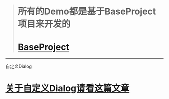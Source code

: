 > # 所有的Demo都是基于BaseProject项目来开发的
> # [BaseProject](https://github.com/jianesrq0724/BaseProject)

---

自定义Dialog
 
# [关于自定义Dialog请看这篇文章](http://blog.csdn.net/jianesrq0724/article/details/75175136)

